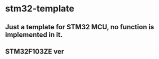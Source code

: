 # stm32-template
## Just a template for STM32 MCU, no function is implemented in it.
## STM32F103ZE ver